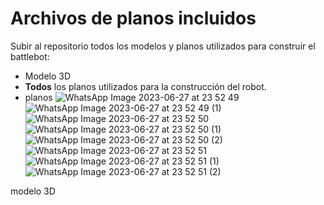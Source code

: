 # Archivos de planos incluidos

Subir al repositorio todos los modelos y planos utilizados para construir el battlebot:

- Modelo 3D
- **Todos** los planos utilizados para la construcción del robot.
- planos ![WhatsApp Image 2023-06-27 at 23 52 49](https://github.com/Toledoo2/template-battlebot/assets/137957323/76d20d79-2224-47f1-a8d6-93b7f2785e03)
![WhatsApp Image 2023-06-27 at 23 52 49 (1)](https://github.com/Toledoo2/template-battlebot/assets/137957323/2883eda8-8100-41d4-bbda-55f43592b7eb)
![WhatsApp Image 2023-06-27 at 23 52 50](https://github.com/Toledoo2/template-battlebot/assets/137957323/f0bd0a58-20dd-41c0-bd06-6304e19efd3d)
![WhatsApp Image 2023-06-27 at 23 52 50 (1)](https://github.com/Toledoo2/template-battlebot/assets/137957323/4f8a82e1-6c64-4c1c-9b9b-0d4b39535514)
![WhatsApp Image 2023-06-27 at 23 52 50 (2)](https://github.com/Toledoo2/template-battlebot/assets/137957323/55cca63f-372f-4971-a4d9-c3d5b9353da3)
![WhatsApp Image 2023-06-27 at 23 52 51](https://github.com/Toledoo2/template-battlebot/assets/137957323/77b29a6e-ea9a-48ae-a30d-b3914710213c)
![WhatsApp Image 2023-06-27 at 23 52 51 (1)](https://github.com/Toledoo2/template-battlebot/assets/137957323/31a5f436-f601-4911-bc61-19ee814b153a)
![WhatsApp Image 2023-06-27 at 23 52 51 (2)](https://github.com/Toledoo2/template-battlebot/assets/137957323/ca4a6369-7efd-4c17-87bf-6ddd18bdd508)

modelo 3D
